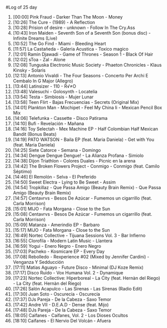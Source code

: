 #Log of 25 day

1. [00:00] Pink Fraud - Darker Than The Moon - Money
1. [10:26] The Cure - (1989) - A Reflection
1. [10:28] Prision of desire - unknown - Follow In The Cry.Ass
1. [10:43] Iron Maiden - Seventh Son of a Seventh Son (bonus disc) - Infinite Dreams (Live)
1. [10:52] The Go Find - Miami - Bleeding Heart
1. [11:57] La Castañeda - Galeria Acustica - Toxico magico
1. [12:01] Ramin Djawadi - Game of Thrones - Season 1 - Black Of Hair
1. [12:02] sToa - Zal - Alone
1. [12:08] Tunguska Electronic Music Society - Phaeton Chronicles - Klaus Kinsky - Solaris
1. [12:13] Antonio Vivaldi - The Four Seasons - Concerto Per Archi E Cembalo In G Major  (Allegro)
1. [13:44] Latinsizer - 110 - R√≠O
1. [13:48] Valesuchi - Golosynth - Locatelia
1. [13:54] Testa - Simbiosis - Mujer Lunar
1. [13:58] Teen Flirt - Bajas Frecuencias - Secrets (Original Mix)
1. [14:01] Plankton Man - Mochipet - Feel My China Ii - Mexican Pencil Box Mix
1. [14:06] Telefunka - Cassette - Disco Patirama
1. [14:10] Bufi - Revelación - Mañana
1. [14:16] Toy Selectah - Mex Machine EP - Half Colombian Half Mexican Bandit (Bonus Beats)
1. [14:19] PATO WATSON - Baila EP (feat. Maria Daniela) - Get with You (feat. Maria Daniela)
1. [14:25] Siete Catorce - Semana - Domingo
1. [14:34] Dengue Dengue Dengue! - La Alianza Profana - Simiolo
1. [14:38] Dijon Triathlon - Colores Duales - Picnic en la arena
1. [14:42] The Broken Flowers Project - Conmigo - Conmigo (feat. Camilo Séptimo)
1. [14:46] El Remolón - Selva - El Preferido
1. [14:50] Sweet Electra - Lying to Be Sweet - Assim
1. [14:54] Tropkillaz - Que Passa Amigo (Beauty Brain Remix) - Que Passa Amigo (Beauty Brain Remix)
1. [14:57] Centavrvs - Besos De Azúcar - Fumemos un cigarrillo (feat. Carla Morrison)
1. [15:01] MIJO - Fata Morgana - Close to the Sun
1. [15:08] Centavrvs - Besos De Azúcar - Fumemos un cigarrillo (feat. Carla Morrison)
1. [15:09] Matanza - Amerindio EP - Barbaro
1. [15:17] MIJO - Fata Morgana - Close to the Sun
1. [16:49] Nortec Collective - Tijuana Sessions Vol. 3 - Bar Infierno
1. [16:55] Clorofila - Modern Latin Music - Llantera
1. [16:59] Yogui - Enero Negro - Enero Negro
1. [17:03] Pacheko - Kosmicare EP - Every Day
1. [17:08] Rebolledo - Rexperience #02 (Mixed by Jennifer Cardini) - Venganza Y Sedducción
1. [17:11] Matias Aguayo - Future Disco - Minimal (DJ Koze Remix)
1. [17:17] Disco Ruido - Vox Humana Vol. 2 - Dynamique
1. [17:23] Nortec Collective: Hiperboreal - La City (feat. Hernàn del Riego)  - La City (feat. Hernàn del Riego) 
1. [17:26] Salón Acapulco - Las Sirenas - Las Sirenas (Radio Edit)
1. [17:30] Juan Soto - Oscurecía - Oscurecía
1. [17:37] DJs Pareja - De la Cabeza - Saxo Temor
1. [17:42] Andre VII - D.E.A.D - Dense (feat. Mijo)
1. [17:48] DJs Pareja - De la Cabeza - Saxo Temor
1. [18:05] Caifanes - Caifanes, Vol. 2 - Los Dioses Ocultos
1. [18:10] Caifanes - El Nervio Del Volcán - Afuera
